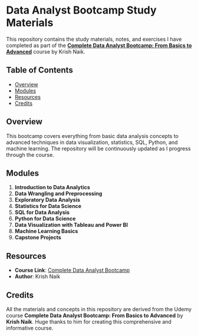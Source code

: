 
# Data Analyst Bootcamp Study Materials

This repository contains the study materials, notes, and exercises I have completed as part of the **[Complete Data Analyst Bootcamp: From Basics to Advanced](https://www.udemy.com/course/complete-data-analyst-bootcamp-from-basics-to-advanced/?couponCode=ST17MT91224B)** course by Krish Naik.

## Table of Contents
- [Overview](#overview)
- [Modules](#modules)
- [Resources](#resources)
- [Credits](#credits)

## Overview
This bootcamp covers everything from basic data analysis concepts to advanced techniques in data visualization, statistics, SQL, Python, and machine learning. The repository will be continuously updated as I progress through the course.

## Modules
1. **Introduction to Data Analytics**
2. **Data Wrangling and Preprocessing**
3. **Exploratory Data Analysis**
4. **Statistics for Data Science**
5. **SQL for Data Analysis**
6. **Python for Data Science**
7. **Data Visualization with Tableau and Power BI**
8. **Machine Learning Basics**
9. **Capstone Projects**

## Resources
- **Course Link**: [Complete Data Analyst Bootcamp](https://www.udemy.com/course/complete-data-analyst-bootcamp-from-basics-to-advanced/?couponCode=ST17MT91224B)
- **Author**: Krish Naik

## Credits
All the materials and concepts in this repository are derived from the Udemy course **Complete Data Analyst Bootcamp: From Basics to Advanced** by **Krish Naik**. Huge thanks to him for creating this comprehensive and informative course.
